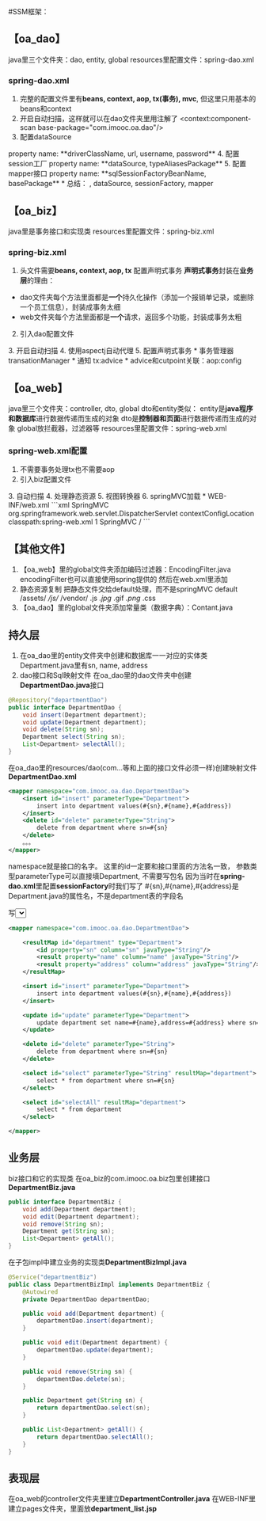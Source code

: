 #SSM框架：

## 【oa_dao】
java里三个文件夹：dao, entity, global
resources里配置文件：spring-dao.xml

### spring-dao.xml
1. 完整的配置文件里有**beans, context, aop, tx(事务), mvc**, 但这里只用基本的beans和context
2. 开启自动扫描，这样就可以在dao文件夹里用注解了
<context:component-scan base-package="com.imooc.oa.dao"/>
3. 配置dataSource
<bean id="dataSource" class="org.springframework.jdbc.datasource.DriverManagerDataSource">
property name: **driverClassName, url, username, password**
4. 配置session工厂
<bean id="sessionFactory" class="org.mybatis.spring.SqlSessionFactoryBean">
property name: **dataSource, typeAliasesPackage**
5. 配置mapper接口
<bean class="org.mybatis.spring.mapper.MapperScannerConfigurer">
property name: **sqlSessionFactoryBeanName, basePackage**
* 总结： 
<context:component-scan>, dataSource, sessionFactory, mapper

## 【oa_biz】
java里是事务接口和实现类
resources里配置文件：spring-biz.xml

### spring-biz.xml
1. 头文件需要**beans, context, aop, tx**
配置声明式事务
**声明式事务**封装在**业务层**的理由：
* dao文件夹每个方法里面都是**一个**持久化操作（添加一个报销单记录，或删除一个员工信息），封装成事务太细
* web文件夹每个方法里面都是**一个**请求，返回多个功能，封装成事务太粗
2. 引入dao配置文件
<import resource="spring-dao.xml"/>
3. 开启自动扫描
<context:component-scan base-package="com.imooc.oa.biz"/>
4. 使用aspectj自动代理
<aop:aspectj-autoproxy/>
5. 配置声明式事务
* 事务管理器transationManager
* 通知 tx:advice
* advice和cutpoint关联：aop:config

## 【oa_web】
java里三个文件夹：controller, dto, global
dto和entity类似：
entity是**java程序和数据库**进行数据传递而生成的对象
dto是**控制器和页面**进行数据传递而生成的对象
global放拦截器，过滤器等
resources里配置文件：spring-web.xml

### spring-web.xml配置
1. 不需要事务处理tx也不需要aop
2. 引入biz配置文件
<import resource="spring-biz.xml"/>
3. 自动扫描
<context:component-scan base-package="com.imooc.oa.controller"/>
<mvc:annotation-driven/>
4. 处理静态资源
<mvc:default-servlet-handler/>
5. 视图转换器
<bean class="org.springframework.web.servlet.view.InternalResourceViewResolver">
6. springMVC加载
* WEB-INF/web.xml
```xml
    <servlet>
        <servlet-name>SpringMVC</servlet-name>
        <servlet-class>org.springframework.web.servlet.DispatcherServlet</servlet-class>
        <init-param>
            <param-name>contextConfigLocation</param-name>
            <param-value>classpath:spring-web.xml</param-value>
        </init-param>
        <load-on-startup>1</load-on-startup>
    </servlet>
    <servlet-mapping>
        <servlet-name>SpringMVC</servlet-name>
        <url-pattern>/</url-pattern>
    </servlet-mapping>
```

## 【其他文件】
1. 【oa_web】里的global文件夹添加编码过滤器：EncodingFilter.java
encodingFilter也可以直接使用spring提供的
然后在web.xml里添加<filter><filter-mapping>
2. 静态资源复制
把静态文件交给default处理，而不是springMVC
    <servlet-mapping>
        <servlet-name>default</servlet-name>
        <url-pattern>/assets/*</url-pattern>
        <url-pattern>/js/*</url-pattern>
        <url-pattern>/vendor/*</url-pattern>
        <url-pattern>*.js</url-pattern>
        <url-pattern>*.jpg</url-pattern>
        <url-pattern>*.gif</url-pattern>
        <url-pattern>*.png</url-pattern>
        <url-pattern>*.css</url-pattern>
    </servlet-mapping>
3. 【oa_dao】里的global文件夹添加常量类（数据字典）：Contant.java



## 持久层
1. 在oa_dao里的entity文件夹中创建和数据库一一对应的实体类
Department.java里有sn, name, address
2. dao接口和Sql映射文件
在oa_dao里的dao文件夹中创建**DepartmentDao.java**接口
```java
@Repository("departmentDao")
public interface DepartmentDao {
    void insert(Department department);
    void update(Department department);
    void delete(String sn);
    Department select(String sn);
    List<Department> selectAll();
}
```
在oa_dao里的resources/dao(com...等和上面的接口文件必须一样)创建映射文件**DepartmentDao.xml**

```xml
<mapper namespace="com.imooc.oa.dao.DepartmentDao">
    <insert id="insert" parameterType="Department">
        insert into department values(#{sn},#{name},#{address})
    </insert>
    <delete id="delete" parameterType="String">
        delete from department where sn=#{sn}
    </delete>
    。。。
</mapper>
```
namespace就是接口的名字。
这里的id一定要和接口里面的方法名一致，
参数类型parameterType可以直接填Department, 不需要写包名
因为当时在**spring-dao.xml**里配置**sessionFactory**时我们写了
<property name="typeAliasesPackage" value="com.imooc.oa.entity"/>
#{sn},#{name},#{address}是Department.java的属性名，不是department表的字段名

写<select>时，需要返回值，所以要确认Department.java的属性名和department表的字段名一一对应
所以建立<resultMap>
```xml
<mapper namespace="com.imooc.oa.dao.DepartmentDao">

    <resultMap id="department" type="Department">
        <id property="sn" column="sn" javaType="String"/>
        <result property="name" column="name" javaType="String"/>
        <result property="address" column="address" javaType="String"/>
    </resultMap>

    <insert id="insert" parameterType="Department">
        insert into department values(#{sn},#{name},#{address})
    </insert>

    <update id="update" parameterType="Department">
        update department set name=#{name},address=#{address} where sn=#{sn}
    </update>

    <delete id="delete" parameterType="String">
        delete from department where sn=#{sn}
    </delete>

    <select id="select" parameterType="String" resultMap="department">
        select * from department where sn=#{sn}
    </select>

    <select id="selectAll" resultMap="department">
        select * from department
    </select>

</mapper>
```

## 业务层
biz接口和它的实现类
在oa_biz的com.imooc.oa.biz包里创建接口**DepartmentBiz.java**
```java
public interface DepartmentBiz {
    void add(Department department);
    void edit(Department department);
    void remove(String sn);
    Department get(String sn);
    List<Department> getAll();
}
```
在子包impl中建立业务的实现类**DepartmentBizImpl.java**
```java
@Service("departmentBiz")
public class DepartmentBizImpl implements DepartmentBiz {
    @Autowired
    private DepartmentDao departmentDao;

    public void add(Department department) {
        departmentDao.insert(department);
    }

    public void edit(Department department) {
        departmentDao.update(department);
    }

    public void remove(String sn) {
        departmentDao.delete(sn);
    }

    public Department get(String sn) {
        return departmentDao.select(sn);
    }

    public List<Department> getAll() {
        return departmentDao.selectAll();
    }
}
```

## 表现层
在oa_web的controller文件夹里建立**DepartmentController.java**
在WEB-INF里建立pages文件夹，里面放**department_list.jsp**
